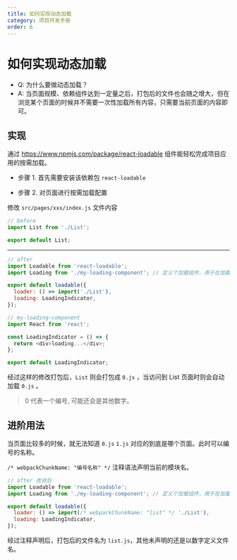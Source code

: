 ```yaml
---
title: 如何实现动态加载
category: 项目开发手册
order: 6
---
```


# 如何实现动态加载

- Q: 为什么要做动态加载？
- A: 当页面规模、依赖组件达到一定量之后，打包后的文件也会随之增大，但在浏览某个页面的时候并不需要一次性加载所有内容，只需要当前页面的内容即可。

## 实现

通过 <https://www.npmjs.com/package/react-loadable> 组件能轻松完成项目应用的按需加载。

- 步骤 1. 首先需要安装该依赖包 `react-loadable`

- 步骤 2. 对页面进行按需加载配置

修改 `src/pages/xxx/index.js` 文件内容

```js
// before
import List from './List';

export default List;
```

---

```js
// after
import Loadable from 'react-loadable';
import Loading from './my-loading-component'; // 定义个加载组件，用于在加载过程中显示加载动画

export default loadable({
  loader: () => import('./List'),
  loading: LoadingIndicator,
});
```

```js
// my-loading-component
import React from 'react';

const LoadingIndicator = () => {
  return <div>loading...</div>;
};

export default LoadingIndicator;
```

经过这样的修改打包后，`List` 则会打包成 `0.js` ，当访问到 List 页面时则会自动加载 `0.js` 。

> 0 代表一个编号, 可能还会是其他数字。

## 进阶用法

当页面比较多的时候，就无法知道 `0.js` `1.js` 对应的到底是哪个页面。此时可以编号的名称。

`/* webpackChunkName: "编号名称" */` 注释语法声明当前的模块名。

```js
// after 改进后
import Loadable from 'react-loadable';
import Loading from './my-loading-component'; // 定义个加载组件，用于在加载过程中显示加载动画

export default loadable({
  loader: () => import(/* webpackChunkName: "list" */ './List'),
  loading: LoadingIndicator,
});
```

经过注释声明后，打包后的文件名为 `list.js`，其他未声明的还是以数字定义文件名。
